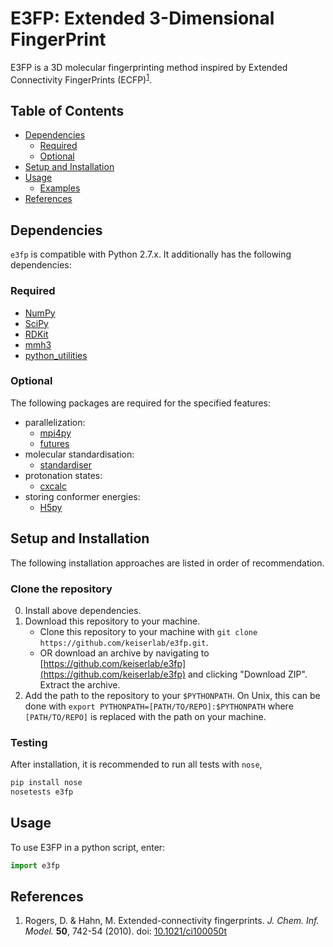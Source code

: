 # E3FP: Extended 3-Dimensional FingerPrint

E3FP is a 3D molecular fingerprinting method inspired by Extended Connectivity FingerPrints (ECFP)<sup>[1](#rogers2010)</sup>.

## Table of Contents
- [Dependencies](#dependencies)
    + [Required](#required)
    + [Optional](#optional)
- [Setup and Installation](#setup)
- [Usage](#usage)
    + [Examples](#examples)
- [References](#references)

<a name="dependencies"></a>
## Dependencies

`e3fp` is compatible with Python 2.7.x. It additionally has the following
dependencies:

<a name="required"></a>
### Required
- [NumPy](https://www.numpy.org)
- [SciPy](https://www.scipy.org)
- [RDKit](http://www.rdkit.org)
- [mmh3](https://pypi.python.org/pypi/mmh3)
- [python_utilities](https://github.com/sdaxen/python_utilities)

<a name="optional"></a>
### Optional
The following packages are required for the specified features:
- parallelization:
    + [mpi4py](http://mpi4py.scipy.org)
    + [futures](https://pypi.python.org/pypi/futures)
- molecular standardisation:
    + [standardiser](https://wwwdev.ebi.ac.uk/chembl/extra/francis/standardiser)
- protonation states:
    + [cxcalc](https://docs.chemaxon.com/display/CALCPLUGS/cxcalc+command+line+tool)
- storing conformer energies:
    + [H5py](http://www.h5py.org/)

<a name="setup"></a>
## Setup and Installation

The following installation approaches are listed in order of recommendation.

### Clone the repository
0. Install above dependencies.
1. Download this repository to your machine.
    - Clone this repository to your machine with `git clone https://github.com/keiserlab/e3fp.git`.
    - OR download an archive by navigating to [https://github.com/keiserlab/e3fp](https://github.com/keiserlab/e3fp) and clicking "Download ZIP". Extract the archive.
2. Add the path to the repository to your `$PYTHONPATH`. On Unix, this can be done with `export PYTHONPATH=[PATH/TO/REPO]:$PYTHONPATH` where `[PATH/TO/REPO]` is replaced with the path on your machine.

### Testing
After installation, it is recommended to run all tests with `nose`,

```bash
pip install nose
nosetests e3fp
```

<a name="usage"></a>
## Usage

To use E3FP in a python script, enter: 
```python
import e3fp
```

<a name="references"></a>
## References
<a name="rogers2010"></a>
1. Rogers, D. & Hahn, M. Extended-connectivity fingerprints. *J. Chem. Inf. Model.* **50**, 742-54 (2010). doi: [10.1021/ci100050t](http://dx.doi.org/10.1021/ci100050t)
